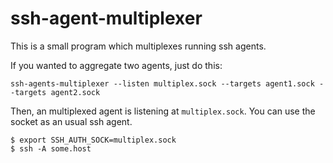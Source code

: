 # ssh-agent-multiplexer 

This is a small program which multiplexes running ssh agents.

If you wanted to aggregate two agents, just do this:

```shell
ssh-agents-multiplexer --listen multiplex.sock --targets agent1.sock --targets agent2.sock
```

Then, an multiplexed agent is listening at `multiplex.sock`.  You can use the socket as an usual ssh agent.

```shell
$ export SSH_AUTH_SOCK=multiplex.sock
$ ssh -A some.host
```
